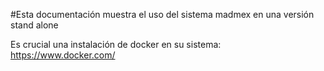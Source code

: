 #Esta documentación muestra el uso del sistema madmex en una versión stand alone

Es crucial una instalación de docker en su sistema: https://www.docker.com/
